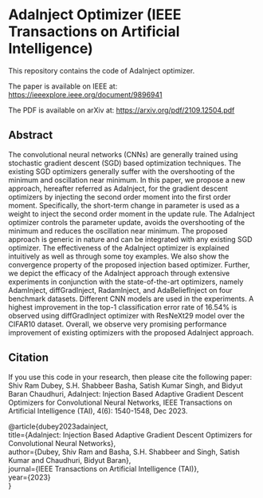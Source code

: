 # AdaInject Optimizer (IEEE Transactions on Artificial Intelligence)

This repository contains the code of AdaInject optimizer.

The paper is available on IEEE at: https://ieeexplore.ieee.org/document/9896941

The PDF is available on arXiv at: https://arxiv.org/pdf/2109.12504.pdf

## Abstract

The convolutional neural networks (CNNs) are generally trained using stochastic gradient descent (SGD) based optimization techniques. The existing SGD optimizers generally suffer with the overshooting of the  minimum and oscillation near minimum. In this paper, we propose a new approach, hereafter referred as AdaInject, for the gradient descent optimizers by injecting the second order moment into the first order moment. Specifically, the short-term change in parameter is used as a weight to inject the second order moment in the update rule. The AdaInject optimizer controls the parameter update, avoids the overshooting of the minimum and reduces the oscillation near minimum. The proposed approach is generic in nature and can be integrated with any existing SGD optimizer. The effectiveness of the AdaInject optimizer is explained intuitively as well as through some toy examples. We also show the convergence property of the proposed injection based optimizer. Further, we depict the efficacy of the AdaInject approach through extensive experiments in conjunction with the state-of-the-art optimizers, namely AdamInject, diffGradInject, RadamInject, and AdaBeliefInject on four benchmark datasets. Different CNN models are used in the experiments. A highest improvement in the top-1 classification error rate of $16.54\%$ is observed using diffGradInject optimizer with ResNeXt29 model over the CIFAR10 dataset. Overall, we observe very promising performance improvement of existing optimizers with the proposed AdaInject approach.

## Citation

If you use this code in your research, then please cite the following paper: Shiv Ram Dubey, S.H. Shabbeer Basha, Satish Kumar Singh, and Bidyut Baran Chaudhuri, AdaInject: Injection Based Adaptive Gradient Descent Optimizers for Convolutional Neural Networks, IEEE Transactions on Artificial Intelligence (TAI), 4(6): 1540-1548, Dec 2023.

@article{dubey2023adainject,<br/>
title={AdaInject: Injection Based Adaptive Gradient Descent Optimizers for Convolutional Neural Networks},<br/>
author={Dubey, Shiv Ram and Basha, S.H. Shabbeer and Singh, Satish Kumar and Chaudhuri, Bidyut Baran},<br/>
journal={IEEE Transactions on Artificial Intelligence (TAI)},<br/>
year={2023}<br/>
}
